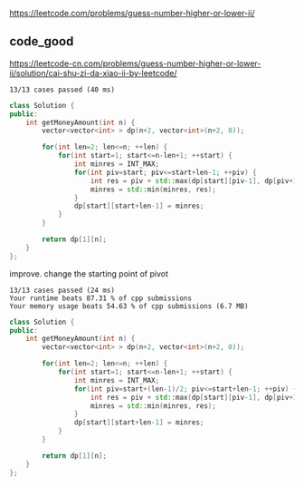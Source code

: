 
https://leetcode.com/problems/guess-number-higher-or-lower-ii/

## code_good
https://leetcode-cn.com/problems/guess-number-higher-or-lower-ii/solution/cai-shu-zi-da-xiao-ii-by-leetcode/

```
13/13 cases passed (40 ms)
```

```cpp
class Solution {
public:
    int getMoneyAmount(int n) {
        vector<vector<int> > dp(n+2, vector<int>(n+2, 0));

        for(int len=2; len<=n; ++len) {
            for(int start=1; start<=n-len+1; ++start) {
                int minres = INT_MAX;
                for(int piv=start; piv<=start+len-1; ++piv) {
                    int res = piv + std::max(dp[start][piv-1], dp[piv+1][start+len-1]);
                    minres = std::min(minres, res);
                }
                dp[start][start+len-1] = minres;
            }
        }

        return dp[1][n];
    }
};
```


improve. change the starting point of pivot 

```
13/13 cases passed (24 ms)
Your runtime beats 87.31 % of cpp submissions
Your memory usage beats 54.63 % of cpp submissions (6.7 MB)
```

```cpp
class Solution {
public:
    int getMoneyAmount(int n) {
        vector<vector<int> > dp(n+2, vector<int>(n+2, 0));

        for(int len=2; len<=n; ++len) {
            for(int start=1; start<=n-len+1; ++start) {
                int minres = INT_MAX;
                for(int piv=start+(len-1)/2; piv<=start+len-1; ++piv) {
                    int res = piv + std::max(dp[start][piv-1], dp[piv+1][start+len-1]);
                    minres = std::min(minres, res);
                }
                dp[start][start+len-1] = minres;
            }
        }

        return dp[1][n];
    }
};
```


